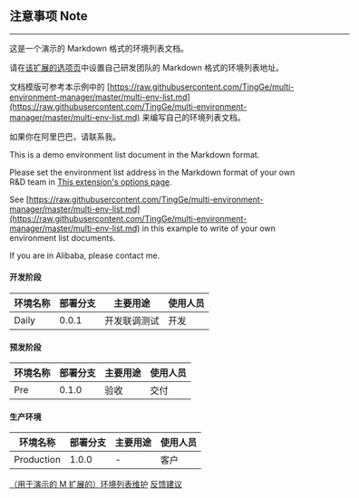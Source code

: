 ## 注意事项 Note

<hr style="min-width: 600px" />


这是一个演示的 Markdown 格式的环境列表文档。

请在[该扩展的选项页](chrome-extension://ehboglklfbenahbjndhnpkicglekincp/options.html)中设置自己研发团队的 Markdown 格式的环境列表地址。

文档模版可参考本示例中的 [https://raw.githubusercontent.com/TingGe/multi-environment-manager/master/multi-env-list.md](https://raw.githubusercontent.com/TingGe/multi-environment-manager/master/multi-env-list.md) 来编写自己的环境列表文档。

如果你在阿里巴巴，请联系我。


This is a demo environment list document in the Markdown format.

Please set the environment list address in the Markdown format of your own R&D team in [This extension's options page](chrome-extension://ehboglklfbenahbjndhnpkicglekincp/options.html).

See [https://raw.githubusercontent.com/TingGe/multi-environment-manager/master/multi-env-list.md](https://raw.githubusercontent.com/TingGe/multi-environment-manager/master/multi-env-list.md) in this example to write of your own environment list documents.

If you are in Alibaba, please contact me.


#### **开发阶段**

| 环境名称 | **部署分支** | **主要用途** | **使用人员** |
| -------- | ------------ | ------------ | ------------ |
| Daily    | 0.0.1        | 开发联调测试 | 开发         |

#### **预发阶段**

| 环境名称                                                     | **部署分支** | **主要用途** | 使用人员 |
| ------------------------------------------------------------ | ------------ | ------------ | ---------------- |
| Pre                               | 0.1.0 | 验收 | 交付      |

#### 生产环境

| 环境名称   | **部署分支** | 主要用途 | 使用人员 |
| ---------- | ------------ | -------- | -------- |
| Production | 1.0.0        | -        | 客户     |

[（用于演示的 M 扩展的）环境列表维护](https://github.com/TingGe/multi-env-switch/edit/master/multi-env-list.md)
[反馈建议](https://github.com/TingGe/multi-env-switch/issues)
